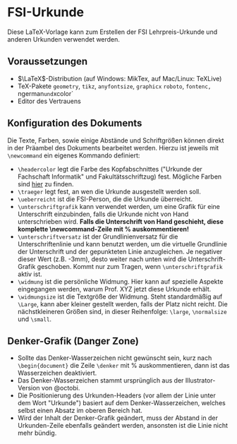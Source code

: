 # FSI-Urkunde

Diese LaTeX-Vorlage kann zum Erstellen der FSI Lehrpreis-Urkunde und anderen Urkunden verwendet werden.

## Voraussetzungen
- $\LaTeX$-Distribution (auf Windows: MikTex, auf Mac/Linux: TeXLive)
- TeX-Pakete `geometry`, `tikz`, `anyfontsize`, `graphicx` `roboto`, `fontenc, `ngerman` und `xcolor`
- Editor des Vertrauens

## Konfiguration des Dokuments
Die Texte, Farben, sowie einige Abstände und Schriftgrößen können direkt in der Präambel des Dokuments bearbeitet werden.
Hierzu ist jeweils mit `\newcommand` ein eigenes Kommando definiert:
- `\headercolor` legt die Farbe des Kopfabschnittes ("Urkunde der Fachschaft Informatik" und Fakultätsschriftzug) fest. Mögliche Farben sind [hier](https://de.overleaf.com/learn/latex/Using_colours_in_LaTeX#Named_colours_provided_by_the_xcolor_package) zu finden.
- `\traeger` legt fest, an wen die Urkunde ausgestellt werden soll.
- `\ueberreicht` ist die FSI-Person, die die Urkunde überreicht.
- `\unterschriftgrafik` kann verwendet werden, um eine Grafik für eine Unterschrift einzubinden, falls die Urkunde nicht von Hand unterschrieben wird. **Falls die Unterschrift von Hand geschieht, diese komplette \newcommand-Zeile mit % auskommentieren!**
- `\unterschriftversatz` ist der Grundlinienversatz für die Unterschriftenlinie und kann benutzt werden, um die virtuelle Grundlinie der Unterschrift und der gepunkteten Linie anzugleichen. Je negativer dieser Wert (z.B. -3mm), desto weiter nach unten wird die Unterschrift-Grafik geschoben. Kommt nur zum Tragen, wenn `\unterschriftgrafik` aktiv ist. 
- `\widmung` ist die persönliche Widmung. Hier kann auf spezielle Aspekte eingegangen werden, warum Prof. XYZ jetzt diese Urkunde erhält.
- `\widmungsize` ist die Textgröße der Widmung. Steht standardmäßig auf `\Large`, kann aber kleiner gestellt werden, falls der Platz nicht reicht. Die nächstkleineren Größen sind, in dieser Reihenfolge: `\large`, `\normalsize` und `\small`.

## Denker-Grafik (Danger Zone)
- Sollte das Denker-Wasserzeichen nicht gewünscht sein, kurz nach `\begin{document}` die Zeile `\denker` mit % auskommentieren, dann ist das Wasserzeichen deaktiviert. 
- Das Denker-Wasserzeichen stammt ursprünglich aus der Illustrator-Version von @octobi.
- Die Positionierung des Urkunden-Headers (vor allem der Linie unter dem Wort "Urkunde") basiert auf dem Denker-Wasserzeichen, welches selbst einen Absatz im oberen Bereich hat.
- Wird der Inhalt der Denker-Grafik geändert, muss der Abstand in der Urkunden-Zeile ebenfalls geändert werden, ansonsten ist die Linie nicht mehr bündig.
